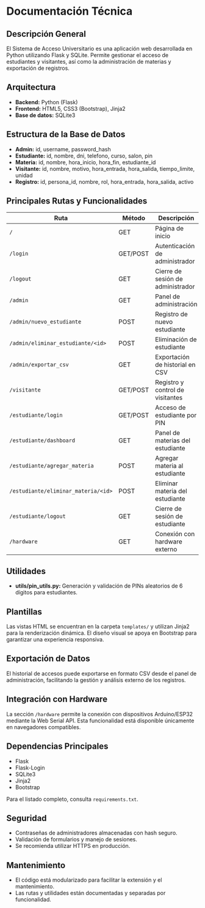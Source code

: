 # Documentación Técnica

## Descripción General

El Sistema de Acceso Universitario es una aplicación web desarrollada en Python utilizando Flask y SQLite. Permite gestionar el acceso de estudiantes y visitantes, así como la administración de materias y exportación de registros.

## Arquitectura

- **Backend:** Python (Flask)
- **Frontend:** HTML5, CSS3 (Bootstrap), Jinja2
- **Base de datos:** SQLite3

## Estructura de la Base de Datos

- **Admin:** id, username, password_hash
- **Estudiante:** id, nombre, dni, telefono, curso, salon, pin
- **Materia:** id, nombre, hora_inicio, hora_fin, estudiante_id
- **Visitante:** id, nombre, motivo, hora_entrada, hora_salida, tiempo_limite, unidad
- **Registro:** id, persona_id, nombre, rol, hora_entrada, hora_salida, activo

## Principales Rutas y Funcionalidades

| Ruta                              | Método | Descripción                                      |
|------------------------------------|--------|--------------------------------------------------|
| `/`                               | GET    | Página de inicio                                 |
| `/login`                          | GET/POST | Autenticación de administrador                  |
| `/logout`                         | GET    | Cierre de sesión de administrador                |
| `/admin`                          | GET    | Panel de administración                          |
| `/admin/nuevo_estudiante`         | POST   | Registro de nuevo estudiante                     |
| `/admin/eliminar_estudiante/<id>` | POST   | Eliminación de estudiante                        |
| `/admin/exportar_csv`             | GET    | Exportación de historial en CSV                  |
| `/visitante`                      | GET/POST | Registro y control de visitantes                |
| `/estudiante/login`               | GET/POST | Acceso de estudiante por PIN                    |
| `/estudiante/dashboard`           | GET    | Panel de materias del estudiante                 |
| `/estudiante/agregar_materia`     | POST   | Agregar materia al estudiante                    |
| `/estudiante/eliminar_materia/<id>` | POST | Eliminar materia del estudiante                  |
| `/estudiante/logout`              | GET    | Cierre de sesión de estudiante                   |
| `/hardware`                       | GET    | Conexión con hardware externo                    |

## Utilidades

- **utils/pin_utils.py:** Generación y validación de PINs aleatorios de 6 dígitos para estudiantes.

## Plantillas

Las vistas HTML se encuentran en la carpeta `templates/` y utilizan Jinja2 para la renderización dinámica. El diseño visual se apoya en Bootstrap para garantizar una experiencia responsiva.

## Exportación de Datos

El historial de accesos puede exportarse en formato CSV desde el panel de administración, facilitando la gestión y análisis externo de los registros.

## Integración con Hardware

La sección `/hardware` permite la conexión con dispositivos Arduino/ESP32 mediante la Web Serial API. Esta funcionalidad está disponible únicamente en navegadores compatibles.

## Dependencias Principales

- Flask
- Flask-Login
- SQLite3
- Jinja2
- Bootstrap

Para el listado completo, consulta `requirements.txt`.

## Seguridad

- Contraseñas de administradores almacenadas con hash seguro.
- Validación de formularios y manejo de sesiones.
- Se recomienda utilizar HTTPS en producción.

## Mantenimiento

- El código está modularizado para facilitar la extensión y el mantenimiento.
- Las rutas y utilidades están documentadas y separadas por funcionalidad.